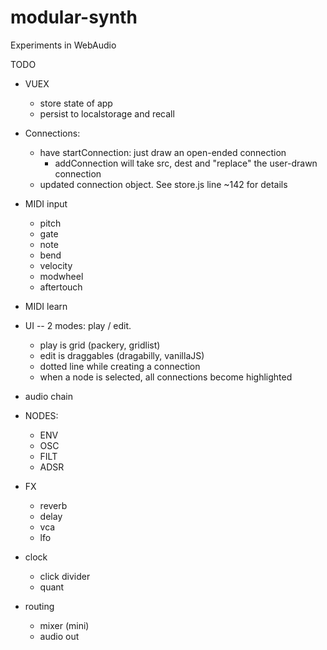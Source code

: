 modular-synth
=============

Experiments in WebAudio


TODO

- VUEX
  - store state of app
  - persist to localstorage and recall

- Connections:
  - have startConnection: just draw an open-ended connection
    - addConnection will take src, dest and "replace" the user-drawn connection
  - updated connection object. See store.js line ~142 for details

- MIDI input
  - pitch
  - gate
  - note
  - bend
  - velocity
  - modwheel
  - aftertouch
- MIDI learn

- UI -- 2 modes: play / edit.
  - play is grid (packery, gridlist)
  - edit is draggables (dragabilly, vanillaJS)
  - dotted line while creating a connection
  - when a node is selected, all connections become highlighted

- audio chain

- NODES:
  - ENV
  - OSC
  - FILT
  - ADSR

- FX
  - reverb
  - delay
  - vca
  - lfo

- clock
  - click divider
  - quant

- routing
  - mixer (mini)
  - audio out
